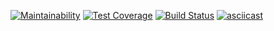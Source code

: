 [![Maintainability](https://api.codeclimate.com/v1/badges/2fa585c8e1302b831821/maintainability)](https://codeclimate.com/github/AlexeyRyabchikov/frontend-project-lvl1/maintainability)
[![Test Coverage](https://api.codeclimate.com/v1/badges/2fa585c8e1302b831821/test_coverage)](https://codeclimate.com/github/AlexeyRyabchikov/frontend-project-lvl1/test_coverage)
[![Build Status](https://travis-ci.org/AlexeyRyabchikov/frontend-project-lvl1.svg?branch=master)](https://travis-ci.org/AlexeyRyabchikov/frontend-project-lvl1)
[![asciicast](https://asciinema.org/a/K9IAVIlChHJyHkw60wOUoBin3.svg)](https://asciinema.org/a/K9IAVIlChHJyHkw60wOUoBin3)
